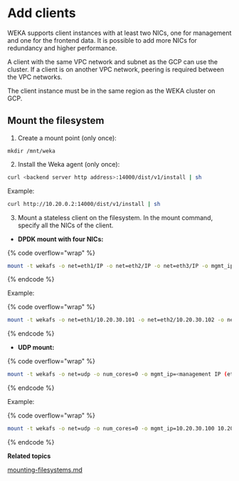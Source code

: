 # Add clients

WEKA supports client instances with at least two NICs, one for management and one for the frontend data. It is possible to add more NICs for redundancy and higher performance.

A client with the same VPC network and subnet as the GCP can use the cluster. If a client is on another VPC network, peering is required between the VPC networks.

The client instance must be in the same region as the WEKA cluster on GCP.

## Mount the filesystem

1. Create a mount point (only once):&#x20;

```
mkdir /mnt/weka
```

2. Install the Weka agent (only once):

```bash
curl <backend server http address>:14000/dist/v1/install | sh
```

Example:

```bash
curl http://10.20.0.2:14000/dist/v1/install | sh
```

3. Mount a stateless client on the filesystem. In the mount command, specify all the NICs of the client.

* **DPDK mount with four NICs:**

{% code overflow="wrap" %}
```bash
mount -t wekafs -o net=eth1/IP -o net=eth2/IP -o net=eth3/IP -o mgmt_ip=<management IP (eth0)> <backend server IP address>/<filesystem name> /mnt/weka
```
{% endcode %}

Example:

{% code overflow="wrap" %}
```bash
mount -t wekafs -o net=eth1/10.20.30.101 -o net=eth2/10.20.30.102 -o net=eth3/10.20.30.103 -o mgmt_ip=10.20.30.100 10.20.30.40/fs1 /mnt/weka
```
{% endcode %}

* **UDP mount:**&#x20;

{% code overflow="wrap" %}
```bash
mount -t wekafs -o net=udp -o num_cores=0 -o mgmt_ip=<management IP (eth0)> <backend server IP address>/<filesystem name> /mnt/weka
```
{% endcode %}

Example:

{% code overflow="wrap" %}
```bash
mount -t wekafs -o net=udp -o num_cores=0 -o mgmt_ip=10.20.30.100 10.20.30.40/fs1 /mnt/weka
```
{% endcode %}

**Related topics**

[mounting-filesystems.md](../../fs/mounting-filesystems.md "mention")
